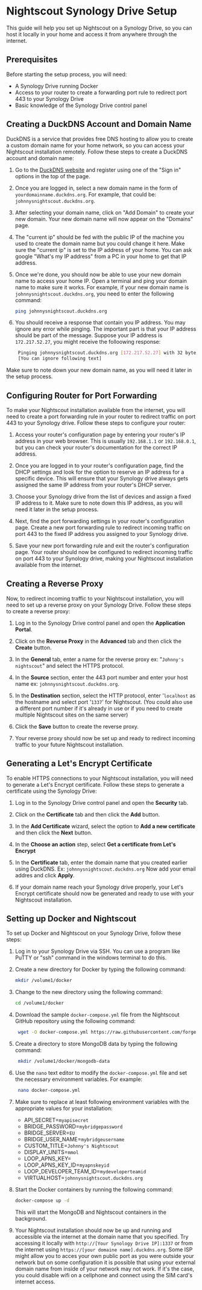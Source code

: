 # Nightscout Synology Drive Setup

This guide will help you set up Nightscout on a Synology Drive, so you can host it locally in your home and access it from anywhere through the internet.

## Prerequisites

Before starting the setup process, you will need:

- A Synology Drive running Docker
- Access to your router to create a forwarding port rule to redirect port 443 to your Synology Drive
- Basic knowledge of the Synology Drive control panel

## Creating a DuckDNS Account and Domain Name

DuckDNS is a service that provides free DNS hosting to allow you to create a custom domain name for your home network, so you can access your Nightscout installation remotely. Follow these steps to create a DuckDNS account and domain name:

1. Go to the [DuckDNS website](https://www.duckdns.org/) and register using one of the "Sign in" options in the top of the page.

2. Once you are logged in, select a new domain name in the form of `yourdomainname.duckdns.org`. For example, that could be: `johnnysnightscout.duckdns.org`.

3. After selecting your domain name, click on "Add Domain" to create your new domain. Your new domain name will now appear on the "Domains" page.

4. The "current ip" should be fed with the public IP of the machine you used to create the domain name but you could change it here. Make sure the "current ip" is set to the IP address of your home. You can ask google "What's my IP address" from a PC in your home to get that IP address.

5. Once we're done, you should now be able to use your new domain name to access your home IP. Open a terminal and ping your domain name to make sure it works. For example, if your new domain name is `johnnysnightscout.duckdns.org`, you need to enter the following command:

   ```sh
   ping johnnysnightscout.duckdns.org
   ```

6. You should receive a response that contain you IP address. You may ignore any error while pinging. The important part is that your IP address should be part of the message. Suppose your IP address is `172.217.52.27`, you might receive the folloowing response:

   ```sh
    Pinging johnnysnightscout.duckdns.org [172.217.52.27] with 32 bytes of data:
    [You can ignore following text]
   ```

Make sure to note down your new domain name, as you will need it later in the setup process.

## Configuring Router for Port Forwarding

To make your Nightscout installation available from the internet, you will need to create a port forwarding rule in your router to redirect traffic on port 443 to your Synology drive. Follow these steps to configure your router:

1. Access your router's configuration page by entering your router's IP address in your web browser. This is usually `192.168.1.1` or `192.168.0.1`, but you can check your router's documentation for the correct IP address.

2. Once you are logged in to your router's configuration page, find the DHCP settings and look for the option to reserve an IP address for a specific device. This will ensure that your Synology drive always gets assigned the same IP address from your router's DHCP server.

3. Choose your Synology drive from the list of devices and assign a fixed IP address to it. Make sure to note down this IP address, as you will need it later in the setup process.

4. Next, find the port forwarding settings in your router's configuration page. Create a new port forwarding rule to redirect incoming traffic on port 443 to the fixed IP address you assigned to your Synology drive.

5. Save your new port forwarding rule and exit the router's configuration page. Your router should now be configured to redirect incoming traffic on port 443 to your Synology drive, making your Nightscout installation available from the internet.

## Creating a Reverse Proxy

Now, to redirect incoming traffic to your Nightscout installation, you will need to set up a reverse proxy on your Synology Drive. Follow these steps to create a reverse proxy:

1. Log in to the Synology Drive control panel and open the **Application Portal**.

2. Click on the **Reverse Proxy** in the **Advanced** tab and then click the **Create** button.

3. In the **General** tab, enter a name for the reverse proxy ex: "`Johnny's nightscout`" and select the HTTPS protocol.

4. In the **Source** section, enter the 443 port number and enter your host name ex: `johnnysnightscout.duckdns.org`.

5. In the **Destination** section, select the HTTP protocol, enter '`localhost` as the hostname and select port '`1337`' for Nightscout. (You could also use a different port number if it's already in use or if you need to create multiple Nightscout sites on the same server)

6. Click the **Save** button to create the reverse proxy.

7. Your reverse proxy should now be set up and ready to redirect incoming traffic to your future Nightscout installation.

## Generating a Let's Encrypt Certificate

To enable HTTPS connections to your Nightscout installation, you will need to generate a Let's Encrypt certificate. Follow these steps to generate a certificate using the Synology Drive:

1. Log in to the Synology Drive control panel and open the **Security** tab.

2. Click on the **Certificate** tab and then click the **Add** button.

3. In the **Add Certificate** wizard, select the option to **Add a new certificate** and then click the **Next** button.

4. In the **Choose an action** step, select **Get a certificate from Let's Encrypt**

5. In the **Certificate** tab, enter the domain name that you created earlier using DuckDNS. Ex: `johnnysnightscout.duckdns.org` Now add your email addres and click **Apply**.

6. If your domain name reach your Synology drive properly, your Let's Encrypt certificate should now be generated and ready to use with your Nightscout installation.

## Setting up Docker and Nightscout

To set up Docker and Nightscout on your Synology Drive, follow these steps:

1. Log in to your Synology Drive via SSH. You can use a program like PuTTY or "ssh" command in the windows terminal to do this.

2. Create a new directory for Docker by typing the following command:

   ```sh
   mkdir /volume1/docker
   ```

3. Change to the new directory using the following command:

   ```sh
   cd /volume1/docker
   ```

4. Download the sample `docker-compose.yml` file from the Nightscout GitHub repository using the following command:

   ```sh
    wget -O docker-compose.yml https://raw.githubusercontent.com/forgetyan/nightscout-synology/main/docker-compose-single-installation.yml
   ```

5. Create a directory to store MongoDB data by typing the following command:

   ```sh
    mkdir /volume1/docker/mongodb-data
   ```

6. Use the `nano` text editor to modify the `docker-compose.yml` file and set the necessary environment variables. For example:

   ```sh
    nano docker-compose.yml
   ```

7. Make sure to replace at least following environment variables with the appropriate values for your installation:

   - API_SECRET=`myapisecret`
   - BRIDGE_PASSWORD=`mybridgepassword`
   - BRIDGE_SERVER=`EU`
   - BRIDGE_USER_NAME=`mybridgeusername`
   - CUSTOM_TITLE=`Johnny's Nightscout`
   - DISPLAY_UNITS=`mmol`
   - LOOP_APNS_KEY= 
   - LOOP_APNS_KEY_ID=`myapnskeyid`
   - LOOP_DEVELOPER_TEAM_ID=`mydeveloperteamid`
   - VIRTUALHOST=`johnnysnightscout.duckdns.org`

8. Start the Docker containers by running the following command:

   ```sh
   docker-compose up -d
   ```

   This will start the MongoDB and Nightscout containers in the background.

9. Your Nightscout installation should now be up and running and accessible via the internet at the domain name that you specified. Try accessing it locally with `http://[Your Synology Drive IP]:1337` or from the internet using `https://[your domaine name].duckdns.org`. Some ISP might allow you to acces your own public port as you were outside your network but on some configuration it is possible that using your external domain name from inside of your network may not work. If it's the case, you could disable wifi on a cellphone and connect using the SIM card's internet access.
